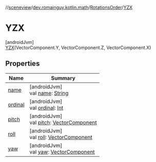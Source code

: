 //[sceneview](../../../../index.md)/[dev.romainguy.kotlin.math](../../index.md)/[RotationsOrder](../index.md)/[YZX](index.md)

# YZX

[androidJvm]\
[YZX](index.md)(VectorComponent.Y, VectorComponent.Z, VectorComponent.X)

## Properties

| Name | Summary |
|---|---|
| [name](../../../io.github.sceneview.texture/-texture-loader/-texture-type/-c-o-l-o-r/index.md#-372974862%2FProperties%2F-1571379623) | [androidJvm]<br>val [name](../../../io.github.sceneview.texture/-texture-loader/-texture-type/-c-o-l-o-r/index.md#-372974862%2FProperties%2F-1571379623): [String](https://kotlinlang.org/api/latest/jvm/stdlib/kotlin/-string/index.html) |
| [ordinal](../../../io.github.sceneview.texture/-texture-loader/-texture-type/-c-o-l-o-r/index.md#-739389684%2FProperties%2F-1571379623) | [androidJvm]<br>val [ordinal](../../../io.github.sceneview.texture/-texture-loader/-texture-type/-c-o-l-o-r/index.md#-739389684%2FProperties%2F-1571379623): [Int](https://kotlinlang.org/api/latest/jvm/stdlib/kotlin/-int/index.html) |
| [pitch](../pitch.md) | [androidJvm]<br>val [pitch](../pitch.md): [VectorComponent](../../-vector-component/index.md) |
| [roll](../roll.md) | [androidJvm]<br>val [roll](../roll.md): [VectorComponent](../../-vector-component/index.md) |
| [yaw](../yaw.md) | [androidJvm]<br>val [yaw](../yaw.md): [VectorComponent](../../-vector-component/index.md) |
